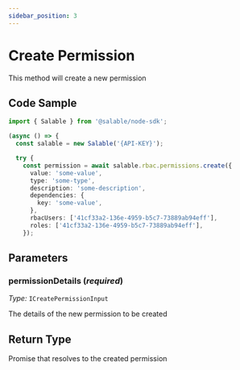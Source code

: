 ```yaml
---
sidebar_position: 3
---
```


# Create Permission

This method will create a new permission

## Code Sample

```typescript
import { Salable } from '@salable/node-sdk';

(async () => {
  const salable = new Salable('{API-KEY}');

  try {
    const permission = await salable.rbac.permissions.create({
      value: 'some-value',
      type: 'some-type',
      description: 'some-description',
      dependencies: {
        key: 'some-value',
      },
      rbacUsers: ['41cf33a2-136e-4959-b5c7-73889ab94eff'],
      roles: ['41cf33a2-136e-4959-b5c7-73889ab94eff'],
    });

```

## Parameters

### permissionDetails (_required_)

_Type:_ `ICreatePermissionInput`

The details of the new permission to be created

## Return Type

Promise that resolves to the created permission
